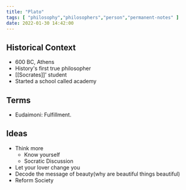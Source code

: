 ```yaml
---
title: "Plato"
tags: [ "philosophy","philosophers","person","permanent-notes" ]
date: 2022-01-30 14:42:00
---
```


## Historical Context

- 600 BC, Athens
- History's first true philosopher
- [[Socrates]]' student
- Started a school called academy 

## Terms

- Eudaimoni: Fulfillment.

## Ideas

- Think more
    - Know yourself
    - Socratic Discussion
- Let your lover change you
- Decode the message of beauty(why are beautiful things beautiful)
- Reform Society
